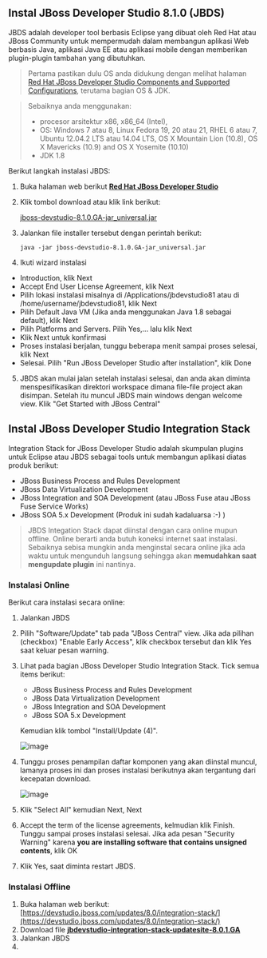 ## Instal JBoss Developer Studio 8.1.0 (JBDS)

JBDS adalah developer tool berbasis Eclipse yang dibuat oleh Red Hat atau JBoss Community untuk mempermudah dalam membangun aplikasi Web berbasis Java, aplikasi Java EE atau aplikasi mobile dengan memberikan plugin-plugin tambahan yang dibutuhkan.

> Pertama pastikan dulu OS anda didukung dengan melihat halaman [Red Hat JBoss Developer Studio Components and Supported Configurations](https://access.redhat.com/articles/427493), terutama bagian OS & JDK. 

> Sebaiknya anda menggunakan:
>  * procesor arsitektur x86, x86_64 (Intel), 
>  * OS: Windows 7 atau 8, Linux Fedora 19, 20 atau 21, RHEL 6 atau 7, Ubuntu 12.04.2 LTS atau 14.04 LTS, OS X Mountain Lion (10.8), OS X Mavericks (10.9) and OS X Yosemite (10.10)
>  * JDK 1.8

Berikut langkah instalasi JBDS:

1.  Buka halaman web berikut **[Red Hat JBoss Developer Studio](http://www.jboss.org/products/devstudio/overview/)**
2.  Klik tombol download atau klik link berikut:
    
    [jboss-devstudio-8.1.0.GA-jar_universal.jar](http://www.jboss.org/download-manager/file/jboss-devstudio-8.1.0.GA-jar_universal.jar)
3.  Jalankan file installer tersebut dengan perintah berikut:

    ```
    java -jar jboss-devstudio-8.1.0.GA-jar_universal.jar
    ```
    
4. Ikuti wizard instalasi
  - Introduction, klik Next
  - Accept End User License Agreement, klik Next
  - Pilih lokasi instalasi misalnya di /Applications/jbdevstudio81 atau di /home/username/jbdevstudio81, klik Next
  - Pilih Default Java VM (Jika anda menggunakan Java 1.8 sebagai default), klik Next
  - Pilih Platforms and Servers. Pilih Yes,... lalu klik Next
  - Klik Next untuk konfirmasi
  - Proses instalasi berjalan, tunggu beberapa menit sampai proses selesai, klik Next
  - Selesai. Pilih "Run JBoss Developer Studio after installation", klik Done

5. JBDS akan mulai jalan setelah instalasi selesai, dan anda akan diminta menspesifikasikan direktori workspace dimana file-file project akan disimpan. Setelah itu muncul JBDS main windows dengan welcome view. Klik "Get Started with JBoss Central" 



## Instal JBoss Developer Studio Integration Stack

Integration Stack for JBoss Developer Studio adalah skumpulan plugins untuk Eclipse atau JBDS sebagai tools untuk membangun aplikasi diatas produk berikut:

* JBoss Business Process and Rules Development
* JBoss Data Virtualization Development
* JBoss Integration and SOA Development (atau JBoss Fuse atau JBoss Fuse Service Works)
* JBoss SOA 5.x Development (Produk ini sudah kadaluarsa :-) )


> JBDS Integation Stack dapat diinstal dengan cara online mupun offline. Online berarti anda butuh koneksi internet saat instalasi. Sebaiknya sebisa mungkin anda menginstal secara online jika ada waktu untuk mengunduh langsung sehingga akan **memudahkan saat mengupdate plugin** ini nantinya.

### Instalasi Online

Berikut cara instalasi secara online:

1.  Jalankan JBDS

2.  Pilih "Software/Update" tab pada  "JBoss Central" view.
    Jika ada pilihan (checkbox) "Enable Early Access", klik checkbox tersebut dan klik Yes saat keluar pesan warning.

3.  Lihat pada bagian JBoss Developer Studio Integration Stack. Tick semua items berikut:

    - JBoss Business Process and Rules Development
    - JBoss Data Virtualization Development
    - JBoss Integration and SOA Development
    - JBoss SOA 5.x Development

    Kemudian klik tombol "Install/Update (4)".
    
    ![image](https://cloud.githubusercontent.com/assets/3068071/7453659/b5561c32-f295-11e4-96bf-0c913eda1018.png)

4.  Tunggu proses penampilan daftar komponen yang akan diinstal muncul, lamanya proses ini dan proses instalasi berikutnya akan tergantung dari kecepatan download.

    ![image](https://cloud.githubusercontent.com/assets/3068071/7453846/b05d5572-f297-11e4-9233-25abc207a4a9.png)

5.   Klik "Select All" kemudian Next, Next
6.   Accept the term of the license agreements, kelmudian klik Finish. Tunggu sampai proses instalasi selesai.
     Jika ada pesan "Security Warning" karena __you are installing software that contains unsigned contents__, klik OK
7.   Klik Yes, saat diminta restart JBDS.

### Instalasi Offline

1.  Buka halaman web berikut: [https://devstudio.jboss.com/updates/8.0/integration-stack/](https://devstudio.jboss.com/updates/8.0/integration-stack/)
2.  Download file **[jbdevstudio-integration-stack-updatesite-8.0.1.GA](https://devstudio.jboss.com/updates/8.0.0/jbdevstudio-integration-stack-updatesite-8.0.1.GA.zip)** 
3.  Jalankan JBDS
4.  
